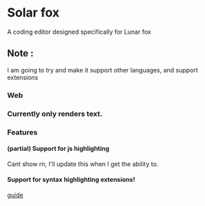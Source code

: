 # Solar fox
A coding editor designed specifically for Lunar fox

## Note :
I am going to try and make it support other languages, and support extensions

### Web

### Currently only renders text.

### Features
#### (partial) Support for js highlighting

Cant show rn, I'll update this when I get the ability to.

#### Support for syntax highlighting extensions!
[guide](./guides/syntax_extension_development.md)